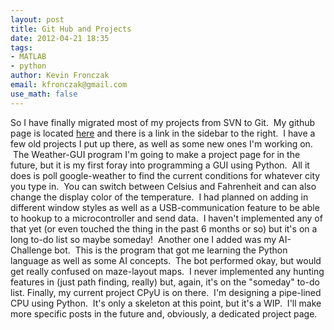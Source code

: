 ```yaml
---
layout: post
title: Git Hub and Projects
date: 2012-04-21 18:35
tags:
- MATLAB
- python
author: Kevin Fronczak
email: kfronczak@gmail.com
use_math: false
---
```


So I have finally migrated most of my projects from SVN to Git.  My github page is located <a href="http://github.com/fronzbot">here</a> and there is a link in the sidebar to the right.  I have a few old projects I put up there, as well as some new ones I'm working on.  The Weather-GUI program I'm going to make a project page for in the future, but it is my first foray into programming a GUI using Python.  All it does is poll google-weather to find the current conditions for whatever city you type in.  You can switch between Celsius and Fahrenheit and can also change the display color of the temperature.  I had planned on adding in different window styles as well as a USB-communication feature to be able to hookup to a microcontroller and send data.  I haven't implemented any of that yet (or even touched the thing in the past 6 months or so) but it's on a long to-do list so maybe someday!  Another one I added was my AI-Challenge bot.  This is the program that got me learning the Python language as well as some AI concepts.  The bot performed okay, but would get really confused on maze-layout maps.  I never implemented any hunting features in (just path finding, really) but, again, it's on the "someday" to-do list.
Finally, my current project CPyU is on there.  I'm designing a pipe-lined CPU using Python.  It's only a skeleton at this point, but it's a WIP.  I'll make more specific posts in the future and, obviously, a dedicated project page.
